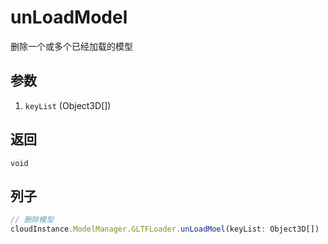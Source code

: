 # unLoadModel

删除一个或多个已经加载的模型

## 参数

1.  `keyList` (Object3D[])

## 返回

`void`

## 列子

```ts
// 删除模型
cloudInstance.ModelManager.GLTFLoader.unLoadMoel(keyList: Object3D[])

```
